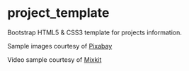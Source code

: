 # project_template
Bootstrap HTML5 &amp; CSS3 template for projects information.

<p>Sample images courtesy of <a href="https://pixabay.com/">Pixabay</a></p>
<p>Video sample courtesy of <a href="https://mixkit.co/">Mixkit</a></p>
